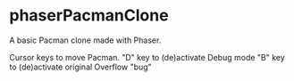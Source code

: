 # phaserPacmanClone
A basic Pacman clone made with Phaser.

Cursor keys to move Pacman.
"D" key to (de)activate Debug mode
"B" key to (de)activate original Overflow "bug"
